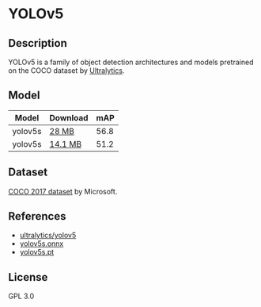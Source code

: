<!--- SPDX-License-Identifier: GPL-3.0 -->

# YOLOv5

## Description

YOLOv5 is a family of object detection architectures and models pretrained on
the COCO dataset by [Ultralytics](https://ultralytics.com/).

## Model

|Model              |Download                               |mAP                |
|-------------------|:--------------------------------------|:------------------|
|yolov5s            |[28 MB](yolov5s.onnx)                  |56.8               |
|yolov5s            |[14.1 MB](yolov5s-4.0-640384_jit.pt)   |51.2               |

## Dataset

[COCO 2017 dataset](http://cocodataset.org) by Microsoft.

## References

* [ultralytics/yolov5](https://github.com/ultralytics/yolov5)
* [yolov5s.onnx](https://github.com/ultralytics/yolov5/releases/download/v6.0/yolov5s.onnx)
* [yolov5s.pt](https://github.com/ultralytics/yolov5/releases/download/v4.0/yolov5s.pt)

## License

GPL 3.0
